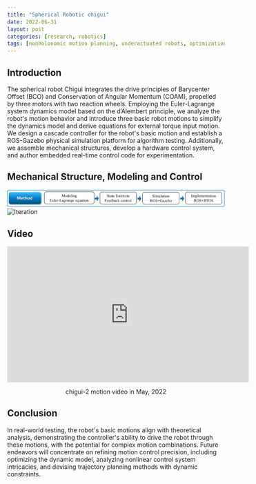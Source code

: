 ```yaml
---
title: "Spherical Robotic chigui"
date: 2022-06-31
layout: post
categories: [research, robotics]
tags: [nonholonomic motion planning, underactuated robots, optimization and optimal control]
---
```


## Introduction
The spherical robot Chigui integrates the drive principles of Barycenter Offset (BCO) and Conservation of Angular Momentum (COAM), propelled by three motors with two reaction wheels. Employing the Euler-Lagrange system dynamics model based on the d’Alembert principle, we analyze the robot's motion behavior and introduce three basic robot motions to simplify the dynamics model and derive equations for external torque input motion. We design a cascade controller for the robot's basic motion and establish a ROS-Gazebo physical simulation platform for algorithm testing. Additionally, we assemble mechanical structures, develop a hardware control system, and author embedded real-time control code for experimentation.

## Mechanical Structure, Modeling and Control
![Ctrl](/images/ballbot/chiguiCtrl.bmp)
![Iteration](/images/ballbot/chiguiIteration.bmp)

## Video

<html>
<body>
<div style="text-align: center">
  <iframe width="560" height="315" src="https://www.youtube.com/embed/obF2efHnsuE?si=y0lvTuVSsgRREFLM" title="YouTube video player" frameborder="0" allow="accelerometer; autoplay; clipboard-write; encrypted-media; gyroscope; picture-in-picture; web-share" referrerpolicy="strict-origin-when-cross-origin" allowfullscreen></iframe>
  <p style="margin-top: 10px;">chigui-2 motion video in May, 2022</p>
</div>
</body>
</html>
<!-- insert web video on center with title-->

## Conclusion
In real-world testing, the robot's basic motions align with theoretical analysis, demonstrating the controller's ability to drive the robot through these motions, with the potential for complex motion combinations. Future endeavors will concentrate on refining motion control precision, including optimizing the dynamic model, analyzing nonlinear control system intricacies, and devising trajectory planning methods with dynamic constraints.
